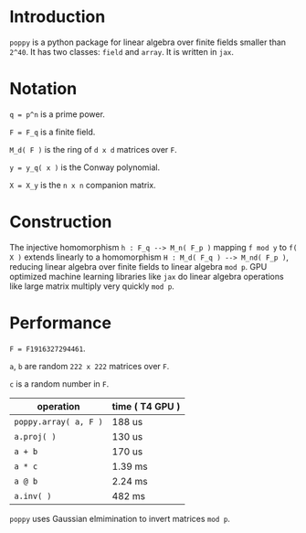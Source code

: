 # Introduction
`poppy` is a python package for linear algebra over finite fields smaller than `2^40`. 
It has two classes: `field` and `array`. It is written in `jax`.



# Notation
`q = p^n` is a prime power.

`F = F_q` is a finite field.

`M_d( F )` is the ring of `d x d` matrices over `F`.

`y = y_q( x )` is the Conway polynomial.

`X = X_y` is the `n x n` companion matrix.


# Construction
The injective homomorphism `h : F_q --> M_n( F_p )` mapping `f mod y` to `f( X )` 
extends linearly to a homomorphism `H : M_d( F_q ) --> M_nd( F_p )`, reducing linear algebra over finite fields
to linear algebra `mod p`. GPU optimized machine learning libraries like `jax` do linear algebra operations
like large matrix multiply very quickly `mod p`.

# Performance

`F = F1916327294461`.

`a`, `b` are random `222 x 222` matrices over `F`.

`c` is a random number in `F`.

| operation  | time ( T4 GPU ) |
| ------------- | ------------- |
| `poppy.array( a, F )`  | 188 us |
| `a.proj( )`  | 130 us  |
| `a + b`  | 170 us  |
| `a * c`  | 1.39 ms  |
| `a @ b`  | 2.24 ms  |
| `a.inv( )`  | 482 ms  |

`poppy` uses Gaussian elmimination to invert matrices `mod p`.


